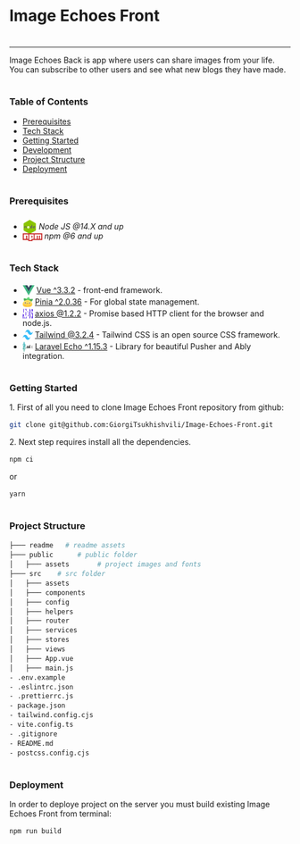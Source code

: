 <div style="display:flex; align-items: center">
  <h1 style="position:relative; top: -6px" >Image Echoes Front</h1>
</div>

---

Image Echoes Back is app where users can share images from your life. You can subscribe to other users and see what new blogs they have made.

#

### Table of Contents

- [Prerequisites](#prerequisites)
- [Tech Stack](#tech-stack)
- [Getting Started](#getting-started)
- [Development](#development)
- [Project Structure](#project-structure)
- [Deployment](#deployment)

#

### Prerequisites

- <img src="readme/assets/node.png" width="25" style="position: relative; top: 8px" /> _Node JS @14.X and up_
- <img src="readme/assets/npm.png" width="35" style="position: relative; top: 4px" /> _npm @6 and up_

#

### Tech Stack

- <img src="readme/assets/vue.png" height="18" style="position: relative; top: 4px" /> [Vue ^3.3.2](https://vuejs.org/) - front-end framework.
- <img src="readme/assets/pinia.svg" height="18" style="position: relative; top: 4px; width: 18px" /> [Pinia ^2.0.36](https://pinia.vuejs.org/) - For global state management.
- <img src="readme/assets/axios.svg" height="18" style="position: relative; top: 4px; width: 18px" /> [axios @1.2.2](https://axios-http.com/) - Promise based HTTP client for the browser and node.js.
- <img src="readme/assets/tailwind.png" height="18" style="position: relative; top: 4px; width: 18px" /> [Tailwind @3.2.4](https://tailwindcss.com/) - Tailwind CSS is an open source CSS framework.
- <img src="readme/assets/echo.svg" height="18" style="position: relative; top: 4px; width: 18px" /> [Laravel Echo ^1.15.3](https://github.com/laravel/echo) - Library for beautiful Pusher and Ably integration.

#

### Getting Started

1\. First of all you need to clone Image Echoes Front repository from github:

```sh
git clone git@github.com:GiorgiTsukhishvili/Image-Echoes-Front.git
```

2\. Next step requires install all the dependencies.

```sh
npm ci
```

or

```sh
yarn
```

#

### Project Structure

```bash
├─── readme   # readme assets
├─── public      # public folder
│   ├─── assets       # project images and fonts
├─── src    # src folder
│   ├─── assets
│   ├─── components
│   ├─── config
│   ├─── helpers
│   ├─── router
│   ├─── services
│   ├─── stores
│   ├─── views
│   ├─── App.vue
│   ├─── main.js
- .env.example
- .eslintrc.json
- .prettierrc.js
- package.json
- tailwind.config.cjs
- vite.config.ts
- .gitignore
- README.md
- postcss.config.cjs

```

#

### Deployment

In order to deploye project on the server you must build existing Image Echoes Front from terminal:

```sh
npm run build
```
